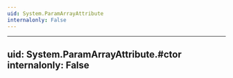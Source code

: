 ```yaml
---
uid: System.ParamArrayAttribute
internalonly: False
---
```


---
uid: System.ParamArrayAttribute.#ctor
internalonly: False
---
